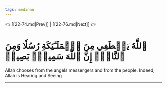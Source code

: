 ```yaml
---
tags: medinan
---
```


👈 [[22-74.md|Prev]] | [[22-76.md|Next]] 👉

# ٱللَّهُ يَصۡطَفِي مِنَ ٱلۡمَلَـٰٓئِكَةِ رُسُلٗا وَمِنَ ٱلنَّاسِۚ إِنَّ ٱللَّهَ سَمِيعُۢ بَصِيرٞ

Allah chooses from the angels messengers and from the people. Indeed, Allah is Hearing and Seeing

---

